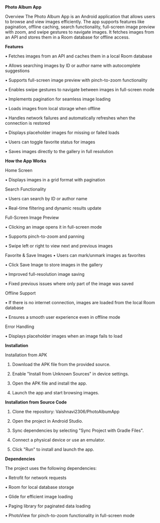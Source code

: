 **Photo Album App**

Overview
The Photo Album App is an Android application that allows users to browse and view images efficiently. The app supports features like pagination, offline caching, search functionality, full-screen image preview with zoom, and swipe gestures to navigate images. It fetches images from an API and stores them in a Room database for offline access.

**Features**

•	Fetches images from an API and caches them in a local Room database

•	Allows searching images by ID or author name with autocomplete suggestions

•	Supports full-screen image preview with pinch-to-zoom functionality

•	Enables swipe gestures to navigate between images in full-screen mode

•	Implements pagination for seamless image loading

•	Loads images from local storage when offline

•	Handles network failures and automatically refreshes when the connection is restored

•	Displays placeholder images for missing or failed loads

•   Users can toggle favorite status for images

•   Saves images directly to the gallery in full resolution



    
**How the App Works**

Home Screen

•	Displays images in a grid format with pagination

Search Functionality

•	Users can search by ID or author name

•	Real-time filtering and dynamic results update

Full-Screen Image Preview

•	Clicking an image opens it in full-screen mode

•	Supports pinch-to-zoom and panning

•	Swipe left or right to view next and previous images

Favorite & Save Images
•    Users can mark/unmark images as favorites

•    Click Save Image to store images in the gallery

•    Improved full-resolution image saving

•    Fixed previous issues where only part of the image was saved

Offline Support

•	If there is no internet connection, images are loaded from the local Room database

•	Ensures a smooth user experience even in offline mode

Error Handling

•	Displays placeholder images when an image fails to load


**Installation**

Installation from APK

1.	Download the APK file from the provided source.

2.	Enable "Install from Unknown Sources" in device settings.

3.	Open the APK file and install the app.

4.	Launch the app and start browsing images.

**Installation from Source Code**

1.	Clone the repository: 
    Vaishnavi2306/PhotoAlbumApp

2.	Open the project in Android Studio.

3.	Sync dependencies by selecting "Sync Project with Gradle Files".

4.	Connect a physical device or use an emulator.

5.	Click "Run" to install and launch the app.

**Dependencies**

The project uses the following dependencies:

•	Retrofit for network requests

•	Room for local database storage

•	Glide for efficient image loading

•	Paging library for paginated data loading

•	PhotoView for pinch-to-zoom functionality in full-screen mode

